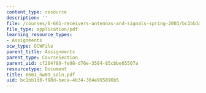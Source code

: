 ```yaml
---
content_type: resource
description: ''
file: /courses/6-661-receivers-antennas-and-signals-spring-2003/bc1bb1d8f98dbeca4b34304e995896b5_6661_hw09_soln.pdf
file_type: application/pdf
learning_resource_types:
- Assignments
ocw_type: OCWFile
parent_title: Assignments
parent_type: CourseSection
parent_uid: cf204f89-fe98-d76e-3584-85cbbe65507a
resourcetype: Document
title: 6661_hw09_soln.pdf
uid: bc1bb1d8-f98d-beca-4b34-304e995896b5
---
```

